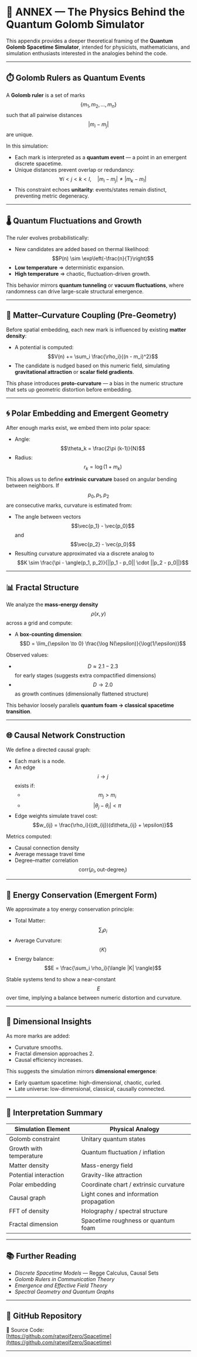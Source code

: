 # 🧠 ANNEX — The Physics Behind the Quantum Golomb Simulator

This appendix provides a deeper theoretical framing of the **Quantum Golomb Spacetime Simulator**, intended for physicists, mathematicians, and simulation enthusiasts interested in the analogies behind the code.

---

## ⏱️ Golomb Rulers as Quantum Events

A **Golomb ruler** is a set of marks $$\{m_1, m_2, \dots, m_n\}$$ such that all pairwise distances $$|m_i - m_j|$$ are unique.

In this simulation:

- Each mark is interpreted as a **quantum event** — a point in an emergent discrete spacetime.
- Unique distances prevent overlap or redundancy:  
  $$\forall i < j < k < l,\quad |m_i - m_j| \ne |m_k - m_l|$$
- This constraint echoes **unitarity**: events/states remain distinct, preventing metric degeneracy.

---

## 🌡️ Quantum Fluctuations and Growth

The ruler evolves probabilistically:

- New candidates are added based on thermal likelihood:  
  $$P(n) \sim \exp\left(-\frac{n}{T}\right)$$
- **Low temperature** ⇒ deterministic expansion.  
- **High temperature** ⇒ chaotic, fluctuation-driven growth.

This behavior mirrors **quantum tunneling** or **vacuum fluctuations**, where randomness can drive large-scale structural emergence.

---

## 🌌 Matter–Curvature Coupling (Pre-Geometry)

Before spatial embedding, each new mark is influenced by existing **matter density**:

- A potential is computed:  
  $$V(n) += \sum_i \frac{\rho_i}{(n - m_i)^2}$$
- The candidate is nudged based on this numeric field, simulating **gravitational attraction** or **scalar field gradients**.

This phase introduces **proto-curvature** — a bias in the numeric structure that sets up geometric distortion before embedding.

---

## 🌀 Polar Embedding and Emergent Geometry

After enough marks exist, we embed them into polar space:

- Angle:  
  $$\theta_k = \frac{2\pi (k-1)}{N}$$
- Radius:  
  $$r_k = \log(1 + m_k)$$

This allows us to define **extrinsic curvature** based on angular bending between neighbors. If $$ p_0, p_1, p_2 $$ are consecutive marks, curvature is estimated from:

- The angle between vectors $$\vec{p_1} - \vec{p_0}$$ and $$\vec{p_2} - \vec{p_0}$$
- Resulting curvature approximated via a discrete analog to  
  $$K \sim \frac{\pi - \angle(p_1, p_2)}{||p_1 - p_0|| \cdot ||p_2 - p_0||}$$

---

## 📊 Fractal Structure

We analyze the **mass-energy density** $$\rho(x, y)$$ across a grid and compute:

- A **box-counting dimension**:  
  $$D = \lim_{\epsilon \to 0} \frac{\log N(\epsilon)}{\log(1/\epsilon)}$$

Observed values:

- $$D \approx 2.1 - 2.3$$ for early stages (suggests extra compactified dimensions)
- $$D \to 2.0$$ as growth continues (dimensionally flattened structure)

This behavior loosely parallels **quantum foam → classical spacetime transition**.

---

## 🌐 Causal Network Construction

We define a directed causal graph:

- Each mark is a node.
- An edge $$ i \to j $$ exists if:
  - $$m_j > m_i$$
  - $$|\theta_j - \theta_i| < \pi$$
- Edge weights simulate travel cost:  
  $$w_{ij} = \frac{\rho_i}{(dt_{ij})(d\theta_{ij} + \epsilon)}$$

Metrics computed:

- Causal connection density
- Average message travel time
- Degree–matter correlation  
  $$\text{corr}(\rho_i, \text{out-degree}_i)$$

---

## 🔋 Energy Conservation (Emergent Form)

We approximate a toy energy conservation principle:

- Total Matter: $$\sum_i \rho_i$$
- Average Curvature: $$\langle K \rangle$$
- Energy balance:  
  $$E = \frac{\sum_i \rho_i}{\langle |K| \rangle}$$

Stable systems tend to show a near-constant $$ E $$ over time, implying a balance between numeric distortion and curvature.

---

## 📏 Dimensional Insights

As more marks are added:

- Curvature smooths.
- Fractal dimension approaches 2.
- Causal efficiency increases.

This suggests the simulation mirrors **dimensional emergence**:

- Early quantum spacetime: high-dimensional, chaotic, curled.
- Late universe: low-dimensional, classical, causally connected.

---

## 🧾 Interpretation Summary

| Simulation Element       | Physical Analogy                          |
|--------------------------|-------------------------------------------|
| Golomb constraint        | Unitary quantum states                    |
| Growth with temperature  | Quantum fluctuation / inflation           |
| Matter density           | Mass-energy field                         |
| Potential interaction    | Gravity-like attraction                   |
| Polar embedding          | Coordinate chart / extrinsic curvature    |
| Causal graph             | Light cones and information propagation   |
| FFT of density           | Holography / spectral structure           |
| Fractal dimension        | Spacetime roughness or quantum foam       |

---

## 📚 Further Reading

- *Discrete Spacetime Models* — Regge Calculus, Causal Sets  
- *Golomb Rulers in Communication Theory*  
- *Emergence and Effective Field Theory*  
- *Spectral Geometry and Quantum Graphs*

---

## 🚀 GitHub Repository

🧪 Source Code:  
[https://github.com/ratwolfzero/Spacetime](https://github.com/ratwolfzero/Spacetime)

---
